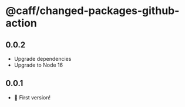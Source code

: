 # @caff/changed-packages-github-action

## 0.0.2

- Upgrade dependencies
- Upgrade to Node 16

## 0.0.1

- :tada: First version!
